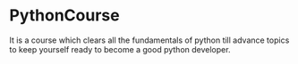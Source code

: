 # PythonCourse 

It is a course which clears all the fundamentals of python till advance topics to keep yourself ready to become a good python developer.
